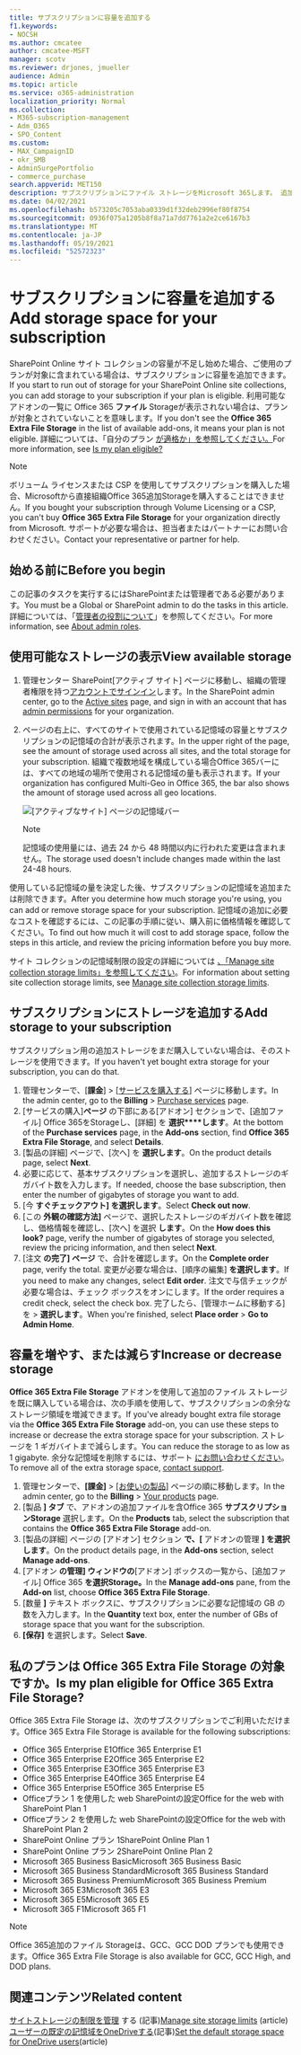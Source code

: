 ```yaml
---
title: サブスクリプションに容量を追加する
f1.keywords:
- NOCSH
ms.author: cmcatee
author: cmcatee-MSFT
manager: scotv
ms.reviewer: drjones, jmueller
audience: Admin
ms.topic: article
ms.service: o365-administration
localization_priority: Normal
ms.collection:
- M365-subscription-management
- Adm_O365
- SPO_Content
ms.custom:
- MAX_CampaignID
- okr_SMB
- AdminSurgePortfolio
- commerce_purchase
search.appverid: MET150
description: サブスクリプションにファイル ストレージをMicrosoft 365します。 追加のファイル ストレージを使用すると、オンラインおよびサーバーにSharePointコンテンツをOneDrive。
ms.date: 04/02/2021
ms.openlocfilehash: b573205c7053aba0339d1f32deb2996ef80f8754
ms.sourcegitcommit: 0936f075a1205b8f8a71a7dd7761a2e2ce6167b3
ms.translationtype: MT
ms.contentlocale: ja-JP
ms.lasthandoff: 05/19/2021
ms.locfileid: "52572323"
---
```

# <a name="add-storage-space-for-your-subscription"></a><span data-ttu-id="d8cd9-104">サブスクリプションに容量を追加する</span><span class="sxs-lookup"><span data-stu-id="d8cd9-104">Add storage space for your subscription</span></span>

<span data-ttu-id="d8cd9-105">SharePoint Online サイト コレクションの容量が不足し始めた場合、ご使用のプランが対象に含まれている場合は、サブスクリプションに容量を追加できます。</span><span class="sxs-lookup"><span data-stu-id="d8cd9-105">If you start to run out of storage for your SharePoint Online site collections, you can add storage to your subscription if your plan is eligible.</span></span> <span data-ttu-id="d8cd9-106">利用可能なアドオンの一覧に Office 365 **ファイル** Storageが表示されない場合は、プランが対象とされていないことを意味します。</span><span class="sxs-lookup"><span data-stu-id="d8cd9-106">If you don't see the **Office 365 Extra File Storage** in the list of available add-ons, it means your plan is not eligible.</span></span> <span data-ttu-id="d8cd9-107">詳細については、「自分のプラン [が適格か」を参照してください。](#is-my-plan-eligible-for-office-365-extra-file-storage)</span><span class="sxs-lookup"><span data-stu-id="d8cd9-107">For more information, see [Is my plan eligible?](#is-my-plan-eligible-for-office-365-extra-file-storage)</span></span>

> [!NOTE]
> <span data-ttu-id="d8cd9-108">ボリューム ライセンスまたは CSP を使用してサブスクリプションを購入した場合、Microsoftから直接組織Office 365追加Storageを購入することはできません。</span><span class="sxs-lookup"><span data-stu-id="d8cd9-108">If you bought your subscription through Volume Licensing or a CSP, you can't buy **Office 365 Extra File Storage** for your organization directly from Microsoft.</span></span> <span data-ttu-id="d8cd9-109">サポートが必要な場合は、担当者またはパートナーにお問い合わせください。</span><span class="sxs-lookup"><span data-stu-id="d8cd9-109">Contact your representative or partner for help.</span></span>

## <a name="before-you-begin"></a><span data-ttu-id="d8cd9-110">始める前に</span><span class="sxs-lookup"><span data-stu-id="d8cd9-110">Before you begin</span></span>

<span data-ttu-id="d8cd9-111">この記事のタスクを実行するにはSharePointまたは管理者である必要があります。</span><span class="sxs-lookup"><span data-stu-id="d8cd9-111">You must be a Global or SharePoint admin to do the tasks in this article.</span></span> <span data-ttu-id="d8cd9-112">詳細については、「[管理者の役割について](../admin/add-users/about-admin-roles.md)」を参照してください。</span><span class="sxs-lookup"><span data-stu-id="d8cd9-112">For more information, see [About admin roles](../admin/add-users/about-admin-roles.md).</span></span>

## <a name="view-available-storage"></a><span data-ttu-id="d8cd9-113">使用可能なストレージの表示</span><span class="sxs-lookup"><span data-stu-id="d8cd9-113">View available storage</span></span>

1. <span data-ttu-id="d8cd9-114">管理センター SharePoint[アクティブ サイト] ページ<a href="https://admin.microsoft.com/sharepoint?page=siteManagement&modern=true" target="_blank"></a>に移動し、組織の管理者権限を持つ[アカウントでサインイン](/sharepoint/sharepoint-admin-role)します。</span><span class="sxs-lookup"><span data-stu-id="d8cd9-114">In the SharePoint admin center, go to the <a href="https://admin.microsoft.com/sharepoint?page=siteManagement&modern=true" target="_blank">Active sites</a> page, and sign in with an account that has [admin permissions](/sharepoint/sharepoint-admin-role) for your organization.</span></span>

2. <span data-ttu-id="d8cd9-115">ページの右上に、すべてのサイトで使用されている記憶域の容量とサブスクリプションの記憶域の合計が表示されます。</span><span class="sxs-lookup"><span data-stu-id="d8cd9-115">In the upper right of the page, see the amount of storage used across all sites, and the total storage for your subscription.</span></span> <span data-ttu-id="d8cd9-116">組織で複数地域を構成している場合Office 365バーには、すべての地域の場所で使用される記憶域の量も表示されます。</span><span class="sxs-lookup"><span data-stu-id="d8cd9-116">If your organization has configured Multi-Geo in Office 365, the bar also shows the amount of storage used across all geo locations.</span></span>

   ![[アクティブなサイト] ページの記憶域バー](/sharepoint/sharepointonline/media/active-sites-storage-bar.png)

   > [!NOTE]
   > <span data-ttu-id="d8cd9-118">記憶域の使用量には、過去 24 から 48 時間以内に行われた変更は含まれません。</span><span class="sxs-lookup"><span data-stu-id="d8cd9-118">The storage used doesn't include changes made within the last 24-48 hours.</span></span>

<span data-ttu-id="d8cd9-119">使用している記憶域の量を決定した後、サブスクリプションの記憶域を追加または削除できます。</span><span class="sxs-lookup"><span data-stu-id="d8cd9-119">After you determine how much storage you're using, you can add or remove storage space for your subscription.</span></span> <span data-ttu-id="d8cd9-120">記憶域の追加に必要なコストを確認するには、この記事の手順に従い、購入前に価格情報を確認してください。</span><span class="sxs-lookup"><span data-stu-id="d8cd9-120">To find out how much it will cost to add storage space, follow the steps in this article, and review the pricing information before you buy more.</span></span>
  
<span data-ttu-id="d8cd9-121">サイト コレクションの記憶域制限の設定の詳細については [、「Manage site collection storage limits」を参照してください](/sharepoint/manage-site-collection-storage-limits)。</span><span class="sxs-lookup"><span data-stu-id="d8cd9-121">For information about setting site collection storage limits, see [Manage site collection storage limits](/sharepoint/manage-site-collection-storage-limits).</span></span>
  
## <a name="add-storage-to-your-subscription"></a><span data-ttu-id="d8cd9-122">サブスクリプションにストレージを追加する</span><span class="sxs-lookup"><span data-stu-id="d8cd9-122">Add storage to your subscription</span></span>

<span data-ttu-id="d8cd9-123">サブスクリプション用の追加ストレージをまだ購入していない場合は、そのストレージを使用できます。</span><span class="sxs-lookup"><span data-stu-id="d8cd9-123">If you haven't yet bought extra storage for your subscription, you can do that.</span></span>

1. <span data-ttu-id="d8cd9-124">管理センターで、[**課金**] \> [<a href="https://go.microsoft.com/fwlink/p/?linkid=868433" target="_blank">サービスを購入する</a>] ページに移動します。</span><span class="sxs-lookup"><span data-stu-id="d8cd9-124">In the admin center, go to the **Billing** \> <a href="https://go.microsoft.com/fwlink/p/?linkid=868433" target="_blank">Purchase services</a> page.</span></span>
2. <span data-ttu-id="d8cd9-125">[サービスの購入]**ページ** の下部にある[アドオン] セクションで、[追加ファイル] Office 365をStorageし、[詳細] を **選択\*\*\*\*します**。</span><span class="sxs-lookup"><span data-stu-id="d8cd9-125">At the bottom of the **Purchase services** page, in the **Add-ons** section, find **Office 365 Extra File Storage**, and select **Details**.</span></span>
3. <span data-ttu-id="d8cd9-126">[製品の詳細] ページで、[次へ] を **選択します**。</span><span class="sxs-lookup"><span data-stu-id="d8cd9-126">On the product details page, select **Next**.</span></span>
4. <span data-ttu-id="d8cd9-127">必要に応じて、基本サブスクリプションを選択し、追加するストレージのギガバイト数を入力します。</span><span class="sxs-lookup"><span data-stu-id="d8cd9-127">If needed, choose the base subscription, then enter the number of gigabytes of storage you want to add.</span></span>
5. <span data-ttu-id="d8cd9-128">[今 **すぐチェックアウト] を選択します**。</span><span class="sxs-lookup"><span data-stu-id="d8cd9-128">Select **Check out now**.</span></span>
6. <span data-ttu-id="d8cd9-129">[この **外観の確認方法]** ページで、選択したストレージのギガバイト数を確認し、価格情報を確認し、[次へ] を選択 **します**。</span><span class="sxs-lookup"><span data-stu-id="d8cd9-129">On the **How does this look?** page, verify the number of gigabytes of storage you selected, review the pricing information, and then select **Next**.</span></span>
7. <span data-ttu-id="d8cd9-130">[注文 **の完了] ページ** で、合計を確認します。</span><span class="sxs-lookup"><span data-stu-id="d8cd9-130">On the **Complete order** page, verify the total.</span></span> <span data-ttu-id="d8cd9-131">変更が必要な場合は、[順序の編集] **を選択します**。</span><span class="sxs-lookup"><span data-stu-id="d8cd9-131">If you need to make any changes, select **Edit order**.</span></span> <span data-ttu-id="d8cd9-132">注文で与信チェックが必要な場合は、チェック ボックスをオンにします。</span><span class="sxs-lookup"><span data-stu-id="d8cd9-132">If the order requires a credit check, select the check box.</span></span> <span data-ttu-id="d8cd9-133">完了したら、[管理ホームに移動する] を \> **選択します**。</span><span class="sxs-lookup"><span data-stu-id="d8cd9-133">When you're finished, select **Place order** \> **Go to Admin Home**.</span></span>

## <a name="increase-or-decrease-storage"></a><span data-ttu-id="d8cd9-134">容量を増やす、または減らす</span><span class="sxs-lookup"><span data-stu-id="d8cd9-134">Increase or decrease storage</span></span>

<span data-ttu-id="d8cd9-135">**Office 365 Extra File Storage** アドオンを使用して追加のファイル ストレージを既に購入している場合は、次の手順を使用して、サブスクリプションの余分なストレージ領域を増減できます。</span><span class="sxs-lookup"><span data-stu-id="d8cd9-135">If you've already bought extra file storage via the **Office 365 Extra File Storage** add-on, you can use these steps to increase or decrease the extra storage space for your subscription.</span></span> <span data-ttu-id="d8cd9-136">ストレージを 1 ギガバイトまで減らします。</span><span class="sxs-lookup"><span data-stu-id="d8cd9-136">You can reduce the storage to as low as 1 gigabyte.</span></span> <span data-ttu-id="d8cd9-137">余分な記憶域を削除するには、サポート [にお問い合わせください](../business-video/get-help-support.md)。</span><span class="sxs-lookup"><span data-stu-id="d8cd9-137">To remove all of the extra storage space, [contact support](../business-video/get-help-support.md).</span></span>

1. <span data-ttu-id="d8cd9-138">管理センターで、**[課金]** \> <a href="https://go.microsoft.com/fwlink/p/?linkid=842054" target="_blank">[お使いの製品]</a> ページの順に移動します。</span><span class="sxs-lookup"><span data-stu-id="d8cd9-138">In the admin center, go to the **Billing** \> <a href="https://go.microsoft.com/fwlink/p/?linkid=842054" target="_blank">Your products</a> page.</span></span>
2. <span data-ttu-id="d8cd9-139">[製品 **] タブ** で、アドオンの追加ファイルを含Office 365 **サブスクリプションStorage** 選択します。</span><span class="sxs-lookup"><span data-stu-id="d8cd9-139">On the **Products** tab, select the subscription that contains the **Office 365 Extra File Storage** add-on.</span></span>
3. <span data-ttu-id="d8cd9-140">[製品の詳細] ページの [アドオン] セクション **で、[** アドオンの管理 **] を選択します**。</span><span class="sxs-lookup"><span data-stu-id="d8cd9-140">On the product details page, in the **Add-ons** section, select **Manage add-ons**.</span></span>
4. <span data-ttu-id="d8cd9-141">[アドオン **の管理] ウィンドウの**[アドオン] ボックスの一覧から、[追加ファイル] Office 365 **を選択Storage。**</span><span class="sxs-lookup"><span data-stu-id="d8cd9-141">In the **Manage add-ons** pane, from the **Add-on** list, choose **Office 365 Extra File Storage**.</span></span>
5. <span data-ttu-id="d8cd9-142">[数量 **]** テキスト ボックスに、サブスクリプションに必要な記憶域の GB の数を入力します。</span><span class="sxs-lookup"><span data-stu-id="d8cd9-142">In the **Quantity** text box, enter the number of GBs of storage space that you want for the subscription.</span></span>
6. <span data-ttu-id="d8cd9-143">**[保存]** を選択します。</span><span class="sxs-lookup"><span data-stu-id="d8cd9-143">Select **Save**.</span></span>

## <a name="is-my-plan-eligible-for-office-365-extra-file-storage"></a><span data-ttu-id="d8cd9-144">私のプランは Office 365 Extra File Storage の対象ですか。</span><span class="sxs-lookup"><span data-stu-id="d8cd9-144">Is my plan eligible for Office 365 Extra File Storage?</span></span>

<span data-ttu-id="d8cd9-145">Office 365 Extra File Storage は、次のサブスクリプションでご利用いただけます。</span><span class="sxs-lookup"><span data-stu-id="d8cd9-145">Office 365 Extra File Storage is available for the following subscriptions:</span></span>
  
- <span data-ttu-id="d8cd9-146">Office 365 Enterprise E1</span><span class="sxs-lookup"><span data-stu-id="d8cd9-146">Office 365 Enterprise E1</span></span>
- <span data-ttu-id="d8cd9-147">Office 365 Enterprise E2</span><span class="sxs-lookup"><span data-stu-id="d8cd9-147">Office 365 Enterprise E2</span></span>
- <span data-ttu-id="d8cd9-148">Office 365 Enterprise E3</span><span class="sxs-lookup"><span data-stu-id="d8cd9-148">Office 365 Enterprise E3</span></span>
- <span data-ttu-id="d8cd9-149">Office 365 Enterprise E4</span><span class="sxs-lookup"><span data-stu-id="d8cd9-149">Office 365 Enterprise E4</span></span>
- <span data-ttu-id="d8cd9-150">Office 365 Enterprise E5</span><span class="sxs-lookup"><span data-stu-id="d8cd9-150">Office 365 Enterprise E5</span></span>
- <span data-ttu-id="d8cd9-151">Officeプラン 1 を使用した web SharePointの設定</span><span class="sxs-lookup"><span data-stu-id="d8cd9-151">Office for the web with SharePoint Plan 1</span></span>
- <span data-ttu-id="d8cd9-152">Officeプラン 2 を使用した web SharePointの設定</span><span class="sxs-lookup"><span data-stu-id="d8cd9-152">Office for the web with SharePoint Plan 2</span></span>
- <span data-ttu-id="d8cd9-153">SharePoint Online プラン 1</span><span class="sxs-lookup"><span data-stu-id="d8cd9-153">SharePoint Online Plan 1</span></span>
- <span data-ttu-id="d8cd9-154">SharePoint Online プラン 2</span><span class="sxs-lookup"><span data-stu-id="d8cd9-154">SharePoint Online Plan 2</span></span>
- <span data-ttu-id="d8cd9-155">Microsoft 365 Business Basic</span><span class="sxs-lookup"><span data-stu-id="d8cd9-155">Microsoft 365 Business Basic</span></span>
- <span data-ttu-id="d8cd9-156">Microsoft 365 Business Standard</span><span class="sxs-lookup"><span data-stu-id="d8cd9-156">Microsoft 365 Business Standard</span></span>
- <span data-ttu-id="d8cd9-157">Microsoft 365 Business Premium</span><span class="sxs-lookup"><span data-stu-id="d8cd9-157">Microsoft 365 Business Premium</span></span>
- <span data-ttu-id="d8cd9-158">Microsoft 365 E3</span><span class="sxs-lookup"><span data-stu-id="d8cd9-158">Microsoft 365 E3</span></span>
- <span data-ttu-id="d8cd9-159">Microsoft 365 E5</span><span class="sxs-lookup"><span data-stu-id="d8cd9-159">Microsoft 365 E5</span></span>
- <span data-ttu-id="d8cd9-160">Microsoft 365 F1</span><span class="sxs-lookup"><span data-stu-id="d8cd9-160">Microsoft 365 F1</span></span>

> [!NOTE]
> <span data-ttu-id="d8cd9-161">Office 365追加のファイル Storageは、GCC、GCC DOD プランでも使用できます。</span><span class="sxs-lookup"><span data-stu-id="d8cd9-161">Office 365 Extra File Storage is also available for GCC, GCC High, and DOD plans.</span></span>

## <a name="related-content"></a><span data-ttu-id="d8cd9-162">関連コンテンツ</span><span class="sxs-lookup"><span data-stu-id="d8cd9-162">Related content</span></span>

<span data-ttu-id="d8cd9-163">[サイトストレージの制限を管理](/sharepoint/manage-site-collection-storage-limits) する (記事)</span><span class="sxs-lookup"><span data-stu-id="d8cd9-163">[Manage site storage limits](/sharepoint/manage-site-collection-storage-limits) (article)</span></span>\
<span data-ttu-id="d8cd9-164">[ユーザーの既定の記憶域をOneDriveする](/onedrive/set-default-storage-space)(記事)</span><span class="sxs-lookup"><span data-stu-id="d8cd9-164">[Set the default storage space for OneDrive users](/onedrive/set-default-storage-space)(article)</span></span>
